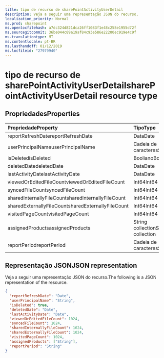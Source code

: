 ```yaml
---
title: tipo de recurso de sharePointActivityUserDetail
description: Veja a seguir uma representação JSON do recurso.
localization_priority: Normal
ms.prod: sharepoint
ms.openlocfilehash: a7dc324d821dca26ff1083f1e48c258e1955d72f
ms.sourcegitcommit: 36be044c89a19af84c93e586e22200ec919e4c9f
ms.translationtype: MT
ms.contentlocale: pt-BR
ms.lasthandoff: 01/12/2019
ms.locfileid: "27979940"
---
```

# <a name="sharepointactivityuserdetail-resource-type"></a><span data-ttu-id="209f9-103">tipo de recurso de sharePointActivityUserDetail</span><span class="sxs-lookup"><span data-stu-id="209f9-103">sharePointActivityUserDetail resource type</span></span>

## <a name="properties"></a><span data-ttu-id="209f9-104">Propriedades</span><span class="sxs-lookup"><span data-stu-id="209f9-104">Properties</span></span>

| <span data-ttu-id="209f9-105">Propriedade</span><span class="sxs-lookup"><span data-stu-id="209f9-105">Property</span></span>                  | <span data-ttu-id="209f9-106">Tipo</span><span class="sxs-lookup"><span data-stu-id="209f9-106">Type</span></span>              |
| :------------------------ | :---------------- |
| <span data-ttu-id="209f9-107">reportRefreshDate</span><span class="sxs-lookup"><span data-stu-id="209f9-107">reportRefreshDate</span></span>         | <span data-ttu-id="209f9-108">Data</span><span class="sxs-lookup"><span data-stu-id="209f9-108">Date</span></span>              |
| <span data-ttu-id="209f9-109">userPrincipalName</span><span class="sxs-lookup"><span data-stu-id="209f9-109">userPrincipalName</span></span>         | <span data-ttu-id="209f9-110">Cadeia de caracteres</span><span class="sxs-lookup"><span data-stu-id="209f9-110">String</span></span>            |
| <span data-ttu-id="209f9-111">isDeleted</span><span class="sxs-lookup"><span data-stu-id="209f9-111">isDeleted</span></span>                 | <span data-ttu-id="209f9-112">Booliano</span><span class="sxs-lookup"><span data-stu-id="209f9-112">Boolean</span></span>           |
| <span data-ttu-id="209f9-113">deletedDate</span><span class="sxs-lookup"><span data-stu-id="209f9-113">deletedDate</span></span>               | <span data-ttu-id="209f9-114">Data</span><span class="sxs-lookup"><span data-stu-id="209f9-114">Date</span></span>              |
| <span data-ttu-id="209f9-115">lastActivityDate</span><span class="sxs-lookup"><span data-stu-id="209f9-115">lastActivityDate</span></span>          | <span data-ttu-id="209f9-116">Data</span><span class="sxs-lookup"><span data-stu-id="209f9-116">Date</span></span>              |
| <span data-ttu-id="209f9-117">viewedOrEditedFileCount</span><span class="sxs-lookup"><span data-stu-id="209f9-117">viewedOrEditedFileCount</span></span>   | <span data-ttu-id="209f9-118">Int64</span><span class="sxs-lookup"><span data-stu-id="209f9-118">Int64</span></span>             |
| <span data-ttu-id="209f9-119">syncedFileCount</span><span class="sxs-lookup"><span data-stu-id="209f9-119">syncedFileCount</span></span>           | <span data-ttu-id="209f9-120">Int64</span><span class="sxs-lookup"><span data-stu-id="209f9-120">Int64</span></span>             |
| <span data-ttu-id="209f9-121">sharedInternallyFileCount</span><span class="sxs-lookup"><span data-stu-id="209f9-121">sharedInternallyFileCount</span></span> | <span data-ttu-id="209f9-122">Int64</span><span class="sxs-lookup"><span data-stu-id="209f9-122">Int64</span></span>             |
| <span data-ttu-id="209f9-123">sharedExternallyFileCount</span><span class="sxs-lookup"><span data-stu-id="209f9-123">sharedExternallyFileCount</span></span> | <span data-ttu-id="209f9-124">Int64</span><span class="sxs-lookup"><span data-stu-id="209f9-124">Int64</span></span>             |
| <span data-ttu-id="209f9-125">visitedPageCount</span><span class="sxs-lookup"><span data-stu-id="209f9-125">visitedPageCount</span></span>          | <span data-ttu-id="209f9-126">Int64</span><span class="sxs-lookup"><span data-stu-id="209f9-126">Int64</span></span>             |
| <span data-ttu-id="209f9-127">assignedProducts</span><span class="sxs-lookup"><span data-stu-id="209f9-127">assignedProducts</span></span>          | <span data-ttu-id="209f9-128">String collection</span><span class="sxs-lookup"><span data-stu-id="209f9-128">String collection</span></span> |
| <span data-ttu-id="209f9-129">reportPeriod</span><span class="sxs-lookup"><span data-stu-id="209f9-129">reportPeriod</span></span>              | <span data-ttu-id="209f9-130">Cadeia de caracteres</span><span class="sxs-lookup"><span data-stu-id="209f9-130">String</span></span>            |

## <a name="json-representation"></a><span data-ttu-id="209f9-131">Representação JSON</span><span class="sxs-lookup"><span data-stu-id="209f9-131">JSON representation</span></span>

<span data-ttu-id="209f9-132">Veja a seguir uma representação JSON do recurso.</span><span class="sxs-lookup"><span data-stu-id="209f9-132">The following is a JSON representation of the resource.</span></span>

<!-- {
  "blockType": "resource",
  "@odata.type": "microsoft.graph.sharePointActivityUserDetail"
} -->

```json
{
  "reportRefreshDate": "Date", 
  "userPrincipalName": "String", 
  "isDeleted": true, 
  "deletedDate": "Date", 
  "lastActivityDate": "Date", 
  "viewedOrEditedFileCount": 1024, 
  "syncedFileCount": 1024, 
  "sharedInternallyFileCount": 1024, 
  "sharedExternallyFileCount": 1024, 
  "visitedPageCount": 1024, 
  "assignedProducts": ["String"], 
  "reportPeriod": "String"
}
```
